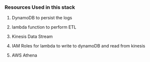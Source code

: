 ### Resources Used in this stack

1. DynamoDB to persist the logs

2. lambda function to perform ETL

3. Kinesis Data Stream

4. IAM Roles for lambda to write to dynamoDB and read from kinesis

5. AWS Athena